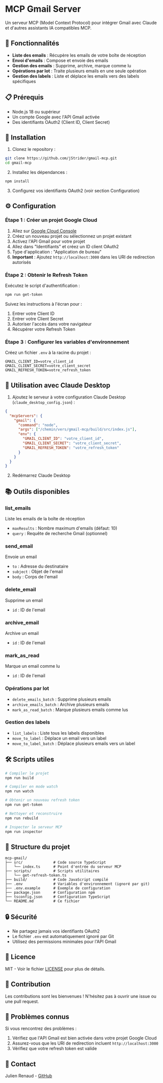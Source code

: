 # MCP Gmail Server

Un serveur MCP (Model Context Protocol) pour intégrer Gmail avec Claude et d'autres assistants IA compatibles MCP.

## 🚀 Fonctionnalités

- **Liste des emails** : Récupère les emails de votre boîte de réception
- **Envoi d'emails** : Compose et envoie des emails
- **Gestion des emails** : Supprime, archive, marque comme lu
- **Opérations par lot** : Traite plusieurs emails en une seule opération
- **Gestion des labels** : Liste et déplace les emails vers des labels spécifiques

## 📋 Prérequis

- Node.js 18 ou supérieur
- Un compte Google avec l'API Gmail activée
- Des identifiants OAuth2 (Client ID, Client Secret)

## 🔧 Installation

1. Clonez le repository :
```bash
git clone https://github.com/jStrider/gmail-mcp.git
cd gmail-mcp
```

2. Installez les dépendances :
```bash
npm install
```

3. Configurez vos identifiants OAuth2 (voir section Configuration)

## ⚙️ Configuration

### Étape 1 : Créer un projet Google Cloud

1. Allez sur [Google Cloud Console](https://console.cloud.google.com/)
2. Créez un nouveau projet ou sélectionnez un projet existant
3. Activez l'API Gmail pour votre projet
4. Allez dans "Identifiants" et créez un ID client OAuth2
5. Type d'application : "Application de bureau"
6. **Important** : Ajoutez `http://localhost:3000` dans les URI de redirection autorisés

### Étape 2 : Obtenir le Refresh Token

Exécutez le script d'authentification :

```bash
npm run get-token
```

Suivez les instructions à l'écran pour :
1. Entrer votre Client ID
2. Entrer votre Client Secret
3. Autoriser l'accès dans votre navigateur
4. Récupérer votre Refresh Token

### Étape 3 : Configurer les variables d'environnement

Créez un fichier `.env` à la racine du projet :

```env
GMAIL_CLIENT_ID=votre_client_id
GMAIL_CLIENT_SECRET=votre_client_secret
GMAIL_REFRESH_TOKEN=votre_refresh_token
```

## 🎯 Utilisation avec Claude Desktop

1. Ajoutez le serveur à votre configuration Claude Desktop (`claude_desktop_config.json`) :

```json
{
  "mcpServers": {
    "gmail": {
      "command": "node",
      "args": ["/chemin/vers/gmail-mcp/build/src/index.js"],
      "env": {
        "GMAIL_CLIENT_ID": "votre_client_id",
        "GMAIL_CLIENT_SECRET": "votre_client_secret",
        "GMAIL_REFRESH_TOKEN": "votre_refresh_token"
      }
    }
  }
}
```

2. Redémarrez Claude Desktop

## 📚 Outils disponibles

### list_emails
Liste les emails de la boîte de réception
- `maxResults` : Nombre maximum d'emails (défaut: 10)
- `query` : Requête de recherche Gmail (optionnel)

### send_email
Envoie un email
- `to` : Adresse du destinataire
- `subject` : Objet de l'email
- `body` : Corps de l'email

### delete_email
Supprime un email
- `id` : ID de l'email

### archive_email
Archive un email
- `id` : ID de l'email

### mark_as_read
Marque un email comme lu
- `id` : ID de l'email

### Opérations par lot

- `delete_emails_batch` : Supprime plusieurs emails
- `archive_emails_batch` : Archive plusieurs emails
- `mark_as_read_batch` : Marque plusieurs emails comme lus

### Gestion des labels

- `list_labels` : Liste tous les labels disponibles
- `move_to_label` : Déplace un email vers un label
- `move_to_label_batch` : Déplace plusieurs emails vers un label

## 🛠️ Scripts utiles

```bash
# Compiler le projet
npm run build

# Compiler en mode watch
npm run watch

# Obtenir un nouveau refresh token
npm run get-token

# Nettoyer et reconstruire
npm run rebuild

# Inspecter le serveur MCP
npm run inspector
```

## 📁 Structure du projet

```
mcp-gmail/
├── src/              # Code source TypeScript
│   └── index.ts      # Point d'entrée du serveur MCP
├── scripts/          # Scripts utilitaires
│   └── get-refresh-token.ts
├── build/            # Code JavaScript compilé
├── .env              # Variables d'environnement (ignoré par git)
├── .env.example      # Exemple de configuration
├── package.json      # Configuration npm
├── tsconfig.json     # Configuration TypeScript
└── README.md         # Ce fichier
```

## 🔒 Sécurité

- Ne partagez jamais vos identifiants OAuth2
- Le fichier `.env` est automatiquement ignoré par Git
- Utilisez des permissions minimales pour l'API Gmail

## 📝 Licence

MIT - Voir le fichier [LICENSE](LICENSE) pour plus de détails.

## 🤝 Contribution

Les contributions sont les bienvenues ! N'hésitez pas à ouvrir une issue ou une pull request.

## 🐛 Problèmes connus

Si vous rencontrez des problèmes :
1. Vérifiez que l'API Gmail est bien activée dans votre projet Google Cloud
2. Assurez-vous que les URI de redirection incluent `http://localhost:3000`
3. Vérifiez que votre refresh token est valide

## 📧 Contact

Julien Renaud - [GitHub](https://github.com/jStrider)
